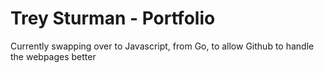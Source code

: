 # Trey Sturman - Portfolio 

Currently swapping over to Javascript, from Go, to allow Github to handle the webpages better